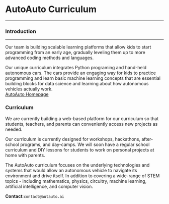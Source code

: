 AutoAuto Curriculum
=================================

-------------------------------------------------------------------------------
### Introduction
----------------------------

Our team is building scalable learning platforms that allow kids to start
programming from an early age, gradually leveling them up to more advanced
coding methods and languages.

Our unique curriculum integrates Python programing and hand-held autonomous
cars. The cars provide an engaging way for kids to practice programming and
learn basic machine learning concepts that are essential building blocks
for data science and learning about how autonomous vehicles actually work.  
[AutoAuto Homepage][auto-auto-website]


### Curriculum

We are currently building a web-based platform for our
curriculum so that students, teachers, and parents can conveniently access new projects as needed.

Our curriculum is currently designed for workshops, hackathons, after-school programs, and day-camps. We will soon have a regular school curriculum and DIY
lessons for students to work on personal projects at home with parents.

The AutoAuto curriculum focuses on the underlying
technologies and systems that would allow an autonomous vehicle to navigate its environment and drive itself. In addition to covering a wide-range of STEM topics - including mathematics, physics, circuitry, machine learning, artificial intelligence, and computer vision.



 __Contact__:`contact@autauto.ai`



[-----------------------------LINKS-----------------------------]: #


[auto-auto-website]:http://autoauto.ai/

